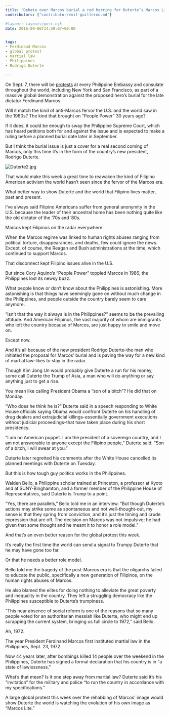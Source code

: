 ```yaml
---
title: 'Debate over Marcos burial a red herring for Duterte’s Marcos Lite'
contributors: ["contributor/emil-guillermo.md"]

#layout: layouts/post.njk
date: 2016-09-06T14:59:07+00:00


tags:
- Ferdinand Marcos
- global protest
- martial law
- Philippines
- Rodrigo Duterte

---
```


On Sept. 7, there will be [protests](https://www.balitangamerica.tv/fil-ams-joining-global-protest-vs-marcos-burial/) at every Philippine Embassy and consulate throughout the world, including New York and San Francisco, as part of a massive global demonstration against the proposed hero’s burial for the late dictator Ferdinand Marcos.

Will it match the kind of anti-Marcos fervor the U.S. and the world saw in the 1980s? The kind that brought on “People Power” 30 years ago?

If it does, it could be enough to sway the Philippine Supreme Court, which has heard petitions both for and against the issue and is expected to make a ruling before a planned burial date later in September.

But I think the burial issue is just a cover for a real second coming of Marcos, only this time it’s in the form of the country’s new president, Rodrigo Duterte.

![Duterte2.jpg](/uploads/Duterte2.jpg)

That would make this week a great time to reawaken the kind of Filipino American activism the world hasn’t seen since the fervor of the Marcos era.

What better way to show Duterte and the world that Filipino lives matter, past and present.

I’ve always said Filipino Americans suffer from general anonymity in the U.S. because the leader of their ancestral home has been nothing quite like the old dictator of the ’70s and ’80s.

Marcos kept Filipinos on the radar everywhere.

When the Marcos regime was linked to human rights abuses ranging from political torture, disappearances, and deaths, few could ignore the news. Except, of course, the Reagan and Bush administrations at the time, which continued to support Marcos.

That disconnect kept Filipino issues alive in the U.S.

But since Cory Aquino’s “People Power” toppled Marcos in 1986, the Philippines lost its newsy buzz.

What people know or don’t know about the Philippines is astonishing. More astonishing is that things have seemingly gone on without much change in the Philippines, and people outside the country barely seem to care anymore.

“Isn’t that the way it always is in the Philippines?” seems to be the prevailing attitude. And American Filipinos, the vast majority of whom are immigrants who left the country because of Marcos, are just happy to smile and move on.

Except now.

And it’s all because of the new president Rodrigo Duterte–the man who initiated the proposal for Marcos’ burial and is paving the way for a new kind of martial law–likes to stay in the radar.

Though Kim Jong Un would probably give Duterte a run for his money, some call Duterte the Trump of Asia, a man who will do anything or say anything just to get a rise.

You mean like calling President Obama a “son of a bitch”? He did that on Monday.

“Who does he think he is?” Duterte said in a speech responding to White House officials saying Obama would confront Duterte on his handling of drug dealers and extrajudicial killings–essentially government executions without judicial proceedings–that have taken place during his short presidency.

“I am no American puppet. I am the president of a sovereign country, and I am not answerable to anyone except the Filipino people,” Duterte said. “Son of a bitch, I will swear at you.”

Duterte later regretted his comments after the White House cancelled its planned meetings with Duterte on Tuesday.

But this is how tough guy politics works in the Philippines.

Walden Bello, a Philippine scholar trained at Princeton, a professor at  Kyoto and at SUNY-Binghamton, and a former member of the Philippine House of Representatives, said Duterte is Trump to a point.

“Yes, there are parallels,” Bello told me in an interview. “But though Duterte’s actions may strike some as spontaneous and not well-thought-out, my sense is that they spring from conviction, and it’s just the timing and crude expression that are off. The decision on Marcos was not impulsive; he had given that some thought and he meant it to honor a role model.”

And that’s an even better reason for the global protest this week.

It’s really the first time the world can send a signal to Trumpy Duterte that he may have gone too far.

Or that he needs a better role model.

Bello told me the tragedy of the post-Marcos era is that the oligarchs failed to educate the public, specifically a new generation of Filipinos, on the human rights abuses of Marcos.

He also blamed the elites for doing nothing to alleviate the great poverty and inequality in the country. They left a struggling democracy like the Philippines susceptible to Duterte’s trumpiness.

“This near absence of social reform is one of the reasons that so many people voted for an authoritarian messiah like Duterte, who might end up scrapping the current system, bringing us full circle to 1972,” said Bello.

Ah, 1972.

The year President Ferdinand Marcos first instituted martial law in the Philippines, Sept. 23, 1972.

Now 44 years later, after bombings killed 14 people over the weekend in the Philippines, Duterte has signed a formal declaration that his country is in “a state of lawlessness.”

What’s that mean? Is it one step away from martial law? Duterte said it’s his “invitation” for the military and police “to run the country in accordance with my specifications.”

A large global protest this week over the rehabbing of Marcos’ image would show Duterte the world is watching the evolution of his own image as “Marcos Lite.”
